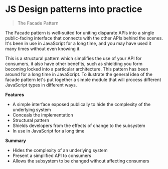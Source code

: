 # JS Design patterns into practice

> The Facade Pattern

The Facade pattern is well-suited for uniting disparate APIs into a single public-facing interface that connects with the other APIs behind the scenes. It's been in use in JavaScript for a long time, and you may have used it many times without even knowing it.

This is a structural pattern which simplifies the use of your API for consumers, it also have other benefits, such  as shielding you form becoming locked into a particular architecture. This pattern has been around for a long time in JavaScript. To ilustrate the general idea of the facade pattern let's put together a simple module that will process different JavaScript types in different ways.

**Features**

* A simple interface exposed publically to hide the complexity of the underlying system
* Conceals the implementation
* Structural pattern
* Shields developers from the effects of change to the subsystem
* In use in JavaScript for a long time


**Summary**

* Hides the complexity of an underlying system
* Present a simplified API to consumers
* Allows the subsystem to be changed without affecting consumers
